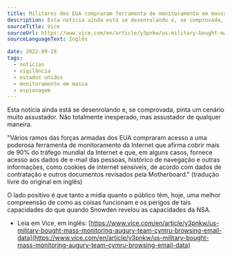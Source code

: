 ```yaml
---
title: Militares dos EUA compraram ferramenta de monitoramento em massa bem assustadora
description: Esta notícia ainda está se desenrolando e, se comprovada, pinta um cenário muito assustador. Não totalmente inesperado, mas assustador de qualquer maneira.
sourceTitle: Vice
sourceUrl: https://www.vice.com/en/article/y3pnkw/us-military-bought-mass-monitoring-augury-team-cymru-browsing-email-data
sourceLanguageText: Inglês

date: 2022-09-28
tags:
  - notícias
  - vigilância
  - estados unidos
  - monitoramento em massa
  - espionagem
---
```


Esta notícia ainda está se desenrolando e, se comprovada, pinta um cenário muito assustador. Não totalmente inesperado, mas assustador de qualquer maneira.

"Vários ramos das forças armadas dos EUA compraram acesso a uma poderosa ferramenta de monitoramento da Internet que afirma cobrir mais de 90% do tráfego mundial da Internet e que, em alguns casos, fornece acesso aos dados de e-mail das pessoas, histórico de navegação e outras informações, como cookies de internet sensíveis, de acordo com dados de contratação e outros documentos revisados pela Motherboard." (tradução livre do original em inglês)

O lado positivo é que tanto a mídia quanto o público têm, hoje, uma melhor compreensão de como as coisas funcionam e os perigos de tais capacidades do que quando Snowden revelou as capacidades da NSA.

* Leia em Vice, em inglês: [https://www.vice.com/en/article/y3pnkw/us-military-bought-mass-monitoring-augury-team-cymru-browsing-email-data](https://www.vice.com/en/article/y3pnkw/us-military-bought-mass-monitoring-augury-team-cymru-browsing-email-data)
